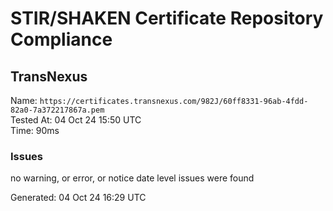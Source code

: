 # STIR/SHAKEN Certificate Repository Compliance

## TransNexus

Name: `https://certificates.transnexus.com/982J/60ff8331-96ab-4fdd-82a0-7a372217867a.pem`\
Tested At: 04 Oct 24 15:50 UTC\
Time: 90ms

### Issues

no warning, or error, or notice date level issues were found

Generated: 04 Oct 24 16:29 UTC